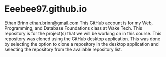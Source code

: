 # Eeebee97.github.io
Ethan Brinn
ethan.brinn@gmail.com
This GitHub account is for my Web, Programming, and Database Foundations class at Wake Tech.
This repository is for the project(s) that we will be working on in this course.
This repository was cloned using the GitHub desktop application. This was done by selecting the option to clone a repository in the desktop application and selecting the repository from the available repository list.